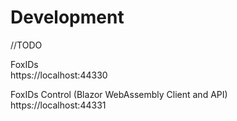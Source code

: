 # Development
//TODO
 
FoxIDs  
https<i>:</i>//localhost:44330

FoxIDs Control (Blazor WebAssembly Client and API)  
https<i>:</i>//localhost:44331
